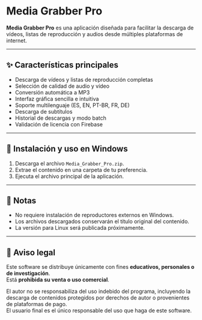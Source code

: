 # Media Grabber Pro

**Media Grabber Pro** es una aplicación diseñada para facilitar la descarga de vídeos, listas de reproducción y audios desde múltiples plataformas de internet.  


---

## ✨ Características principales
- Descarga de vídeos y listas de reproducción completas  
- Selección de calidad de audio y vídeo  
- Conversión automática a MP3  
- Interfaz gráfica sencilla e intuitiva  
- Soporte multilenguaje (ES, EN, PT-BR, FR, DE)  
- Descarga de subtítulos  
- Historial de descargas y modo batch  
- Validación de licencia con Firebase  

---

## 🚀 Instalación y uso en Windows
1. Descarga el archivo `Media_Grabber_Pro.zip`.  
2. Extrae el contenido en una carpeta de tu preferencia.  
3. Ejecuta el archivo principal de la aplicación.  

---

## 📖 Notas
- No requiere instalación de reproductores externos en Windows.  
- Los archivos descargados conservarán el título original del contenido.  
- La versión para Linux será publicada próximamente.  

---

## 📜 Aviso legal
Este software se distribuye únicamente con fines **educativos, personales o de investigación**.  
Está **prohibida su venta o uso comercial**.  

El autor no se responsabiliza del uso indebido del programa, incluyendo la descarga de contenidos protegidos por derechos de autor o provenientes de plataformas de pago.  
El usuario final es el único responsable del uso que haga de este software.
